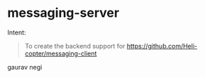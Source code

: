 # messaging-server



Intent:  

> To create the backend support for https://github.com/Heli-copter/messaging-client






























gaurav negi
